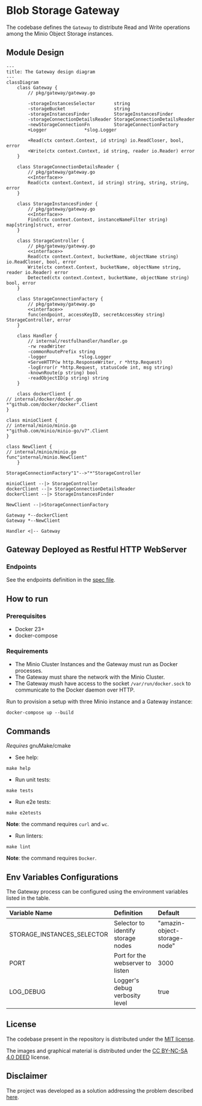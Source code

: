 # Blob Storage Gateway

The codebase defines the `Gateway` to distribute Read and Write operations among the Minio Object Storage instances.

## Module Design

```mermaid
---
title: The Gateway design diagram
---
classDiagram
    class Gateway {
        // pkg/gateway/gateway.go

        -storageInstancesSelector       string
        -storageBucket                  string
        -storageInstancesFinder         StorageInstancesFinder
        -storageConnectionDetailsReader StorageConnectionDetailsReader
        -newStorageConnectionFn         StorageConnectionFactory
        +Logger              *slog.Logger

        +Read(ctx context.Context, id string) io.ReadCloser, bool, error
        +Write(ctx context.Context, id string, reader io.Reader) error
    }

    class StorageConnectionDetailsReader {
        // pkg/gateway/gateway.go
        <<Interface>>
        Read(ctx context.Context, id string) string, string, string, error
    }

    class StorageInstancesFinder {
        // pkg/gateway/gateway.go
        <<Interface>>
        Find(ctx context.Context, instanceNameFilter string) map[string]struct, error
    }

    class StorageController {
        // pkg/gateway/gateway.go
        <<interface>>
        Read(ctx context.Context, bucketName, objectName string) io.ReadCloser, bool, error
        Write(ctx context.Context, bucketName, objectName string, reader io.Reader) error
        Detected(ctx context.Context, bucketName, objectName string) bool, error
    }

    class StorageConnectionFactory {
        // pkg/gateway/gateway.go
        <<interface>>
        func(endpoint, accessKeyID, secretAccessKey string) StorageController, error
    }

    class Handler {
        // internal/restfulhandler/handler.go
        -rw readWriter
        -commonRoutePrefix string
        -logger            *slog.Logger
        +ServeHTTP(w http.ResponseWriter, r *http.Request)
        -logError(r *http.Request, statusCode int, msg string)
        -knownRoute(p string) bool
        -readObjectID(p string) string
    }

    class dockerClient {
// internal/docker/docker.go
*"github.com/docker/docker".Client
}

class minioClient {
// internal/minio/minio.go
*"github.com/minio/minio-go/v7".Client
}

class NewClient {
// internal/minio/minio.go
func"internal/minio.NewClient"
    }

StorageConnectionFactory"1"-->"*"StorageController

minioClient --|> StorageController
dockerClient --|> StorageConnectionDetailsReader
dockerClient --|> StorageInstancesFinder

NewClient --|>StorageConnectionFactory

Gateway *--dockerClient
Gateway *--NewClient

Handler <|-- Gateway
```

## Gateway Deployed as Restful HTTP WebServer

### Endpoints

See the endpoints definition in the [spec file](internal/restfulhandler/apispec.yaml).

## How to run

### Prerequisites

- Docker 23+
- docker-compose

### Requirements

- The Minio Cluster Instances and the Gateway must run as Docker processes.
- The Gateway must share the network with the Minio Cluster.
- The Gateway mush have access to the socket `/var/run/docker.sock` to communicate to the Docker daemon over HTTP.

Run to provision a setup with three Minio instance and a Gateway instance:

```
docker-compose up --build
```

## Commands

_Requires_ gnuMake/cmake

- See help:

```commandline
make help
```

- Run unit tests:

```commandline
make tests
```

- Run e2e tests:

```commandline
make e2etests
```

**Note**: the command requires `curl` and `wc`.

- Run linters:

```commandline
make lint
```

**Note**: the command requires `Docker`.

## Env Variables Configurations

The Gateway process can be configured using the environment variables listed in the table.

| Variable Name              | Definition                         | Default                      |
|:---------------------------|:-----------------------------------|:-----------------------------|
| STORAGE_INSTANCES_SELECTOR | Selector to identify storage nodes | "amazin-object-storage-node" |
| PORT                       | Port for the webserver to listen   | 3000                         |
| LOG_DEBUG                  | Logger's debug verbosity level     | true                         |

## License

The codebase present in the repository is distributed under the [MIT license](LICENSE).

The images and graphical material is distributed under
the [CC BY-NC-SA 4.0 DEED](https://creativecommons.org/licenses/by-nc-sa/4.0/) license.

## Disclaimer

The project was developed as a solution addressing the problem
described [here](https://github.com/spacelift-io/homework-object-storage).
